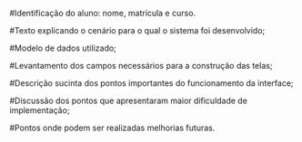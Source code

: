 #Identificação do aluno: nome, matrícula e curso.

#Texto explicando o cenário para o qual o sistema foi desenvolvido;

#Modelo de dados utilizado;

#Levantamento dos campos necessários para a construção das telas;

#Descrição sucinta dos pontos importantes do funcionamento da interface;

#Discussão dos pontos que apresentaram maior dificuldade de implementação;

#Pontos onde podem ser realizadas melhorias futuras.
